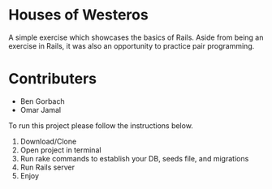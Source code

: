 # Houses of Westeros 
A simple exercise which showcases the basics of Rails.
Aside from being an exercise in Rails, it was also an opportunity to practice pair programming. 

# Contributers 
- Ben Gorbach 
- Omar Jamal 

To run this project please follow the instructions below. 
1. Download/Clone 
2. Open project in terminal 
3. Run rake commands to establish your DB, seeds file, and migrations
4. Run Rails server 
5. Enjoy 

